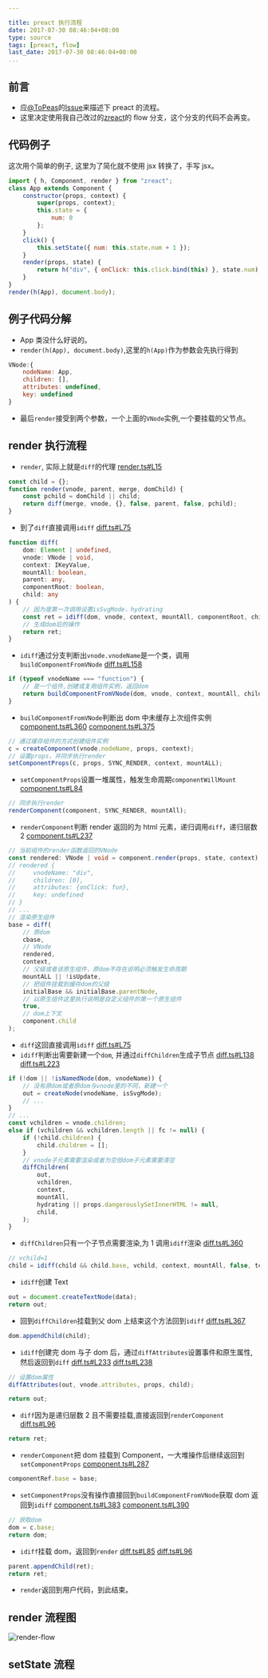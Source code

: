 ```yaml
---

title: preact 执行流程
date: 2017-07-30 08:46:04+08:00
type: source
tags: [preact, flow]
last_date: 2017-07-30 08:46:04+08:00
...
```


## 前言

-   应[@ToPeas](https://github.com/ToPeas)的[Issue](https://github.com/zeromake/zreact#1)来描述下 preact 的流程。
-   这里决定使用我自己改过的[zreact](https://github.com/zeromake/zreact/tree/flow)的 flow 分支，这个分支的代码不会再变。

<!--more-->

## 代码例子

这次用个简单的例子, 这里为了简化就不使用 jsx 转换了，手写 jsx。

```javascript
import { h, Component, render } from "zreact";
class App extends Component {
    constructor(props, context) {
        super(props, context);
        this.state = {
            num: 0
        };
    }
    click() {
        this.setState({ num: this.state.num + 1 });
    }
    render(props, state) {
        return h("div", { onClick: this.click.bind(this) }, state.num);
    }
}
render(h(App), document.body);
```

## 例子代码分解

-   App 类没什么好说的。
-   `render(h(App), document.body)`,这里的`h(App)`作为参数会先执行得到

```javascript
VNode:{
    nodeName: App,
    children: [],
    attributes: undefined,
    key: undefined
}
```

-   最后`render`接受到两个参数，一个上面的`VNode`实例,一个要挂载的父节点。

## render 执行流程

-   `render`, 实际上就是`diff`的代理
    [render.ts#L15](https://github.com/zeromake/zreact/blob/flow/src/render.ts#L15)

```javascript
const child = {};
function render(vnode, parent, merge, domChild) {
    const pchild = domChild || child;
    return diff(merge, vnode, {}, false, parent, false, pchild);
}
```

-   到了`diff`直接调用`idiff`
    [diff.ts#L75](https://github.com/zeromake/zreact/blob/flow/src/vdom/diff.ts#L75)

```typescript
function diff(
    dom: Element | undefined,
    vnode: VNode | void,
    context: IKeyValue,
    mountAll: boolean,
    parent: any,
    componentRoot: boolean,
    child: any
) {
    // 因为是第一次调用设置isSvgMode，hydrating
    const ret = idiff(dom, vnode, context, mountAll, componentRoot, child);
    // 生成dom后的操作
    return ret;
}
```

-   `idiff`通过分支判断出`vnode.vnodeName`是一个类，调用`buildComponentFromVNode`
    [diff.ts#L158](https://github.com/zeromake/zreact/blob/flow/src/vdom/diff.ts#L158)

```typescript
if (typeof vnodeName === "function") {
    // 是一个组件,创建或复用组件实例，返回dom
    return buildComponentFromVNode(dom, vnode, context, mountAll, child);
}
```

-   `buildComponentFromVNode`判断出 dom 中未缓存上次组件实例
    [component.ts#L360](https://github.com/zeromake/zreact/blob/flow/src/vdom/component.ts#L360)
    [component.ts#L375](https://github.com/zeromake/zreact/blob/flow/src/vdom/component.ts#L375)

```typescript
// 通过缓存组件的方式创建组件实例
c = createComponent(vnode.nodeName, props, context);
// 设置props，并同步执行render
setComponentProps(c, props, SYNC_RENDER, context, mountALL);
```

-   `setComponentProps`设置一堆属性，触发生命周期`componentWillMount`
    [component.ts#L84](https://github.com/zeromake/zreact/blob/flow/src/vdom/component.ts#L84)

```typescript
// 同步执行render
renderComponent(component, SYNC_RENDER, mountAll);
```

-   `renderComponent`判断 render 返回的为 html 元素，递归调用`diff`，递归层数 2
    [component.ts#L237](https://github.com/zeromake/zreact/blob/flow/src/vdom/component.ts#L237)

```typescript
// 当前组件的render函数返回的VNode
const rendered: VNode | void = component.render(props, state, context);
// rendered {
//     vnodeName: "div",
//     children: [0],
//     attributes: {onClick: fun},
//     key: undefined
// }
// ...
// 渲染原生组件
base = diff(
    // 原dom
    cbase,
    // VNode
    rendered,
    context,
    // 父级或者该原生组件，原dom不存在说明必须触发生命周期
    mountALL || !isUpdate,
    // 把组件挂载到缓存dom的父级
    initialBase && initialBase.parentNode,
    // 以原生组件这里执行说明是自定义组件的第一个原生组件
    true,
    // dom上下文
    component.child
);
```

-   `diff`这回直接调用`idiff`
    [diff.ts#L75](https://github.com/zeromake/zreact/blob/flow/src/vdom/diff.ts#L75)
-   `idiff`判断出需要新建一个`dom`, 并通过`diffChildren`生成子节点
    [diff.ts#L138](https://github.com/zeromake/zreact/blob/flow/src/vdom/diff.ts#L138)
    [diff.ts#L223](https://github.com/zeromake/zreact/blob/flow/src/vdom/diff.ts#L223)

```typescript
if (!dom || !isNamedNode(dom, vnodeName)) {
    // 没有原dom或者原dom与vnode里的不同，新建一个
    out = createNode(vnodeName, isSvgMode);
    // ...
}
// ...
const vchildren = vnode.children;
else if (vchildren && vchildren.length || fc != null) {
    if (!child.children) {
        child.children = [];
    }
    // vnode子元素需要渲染或者为空但dom子元素需要清空
    diffChildren(
        out,
        vchildren,
        context,
        mountAll,
        hydrating || props.dangerouslySetInnerHTML != null,
        child,
    );
}
```

-   `diffChildren`只有一个子节点需要渲染,为 1 调用`idiff`渲染
    [diff.ts#L360](https://github.com/zeromake/zreact/blob/flow/src/vdom/diff.ts#L360)

```typescript
// vchild=1
child = idiff(child && child.base, vchild, context, mountAll, false, tchild);
```

-   `idiff`创建 Text

```typescript
out = document.createTextNode(data);
return out;
```

-   回到`diffChildren`挂载到父 dom 上结束这个方法回到`idiff`
    [diff.ts#L367](https://github.com/zeromake/zreact/blob/flow/src/vdom/diff.ts#L367)

```typescript
dom.appendChild(child);
```

-   `idiff`创建完 dom 与子 dom 后，通过`diffAttributes`设置事件和原生属性,然后返回到`diff`
    [diff.ts#L233](https://github.com/zeromake/zreact/blob/flow/src/vdom/diff.ts#L233)
    [diff.ts#L238](https://github.com/zeromake/zreact/blob/flow/src/vdom/diff.ts#L238)

```typescript
// 设置dom属性
diffAttributes(out, vnode.attributes, props, child);

return out;
```

-   `diff`因为是递归层数 2 且不需要挂载,直接返回到`renderComponent`
    [diff.ts#L96](https://github.com/zeromake/zreact/blob/flow/src/vdom/diff.ts#L96)

```typescript
return ret;
```

-   `renderComponent`把 dom 挂载到 Component，一大堆操作后继续返回到`setComponentProps`
    [component.ts#L287](https://github.com/zeromake/zreact/blob/flow/src/vdom/component.ts#L287)

```typescript
componentRef.base = base;
```

-   `setComponentProps`没有操作直接回到`buildComponentFromVNode`获取 dom 返回到`idiff`
    [component.ts#L383](https://github.com/zeromake/zreact/blob/flow/src/vdom/component.ts#L383)
    [component.ts#L390](https://github.com/zeromake/zreact/blob/flow/src/vdom/component.ts#L390)

```typescript
// 获取dom
dom = c.base;
return dom;
```

-   `idiff`挂载 dom，返回到`render`
    [diff.ts#L85](https://github.com/zeromake/zreact/blob/flow/src/vdom/diff.ts#L85)
    [diff.ts#L96](https://github.com/zeromake/zreact/blob/flow/src/vdom/diff.ts#L96)

```typescript
parent.appendChild(ret);
return ret;
```

-   `render`返回到用户代码，到此结束。

## render 流程图

![render-flow](/public/img/preact-source/render-flow.svg)

## setState 流程
